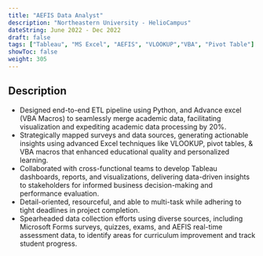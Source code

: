 ```yaml
---
title: "AEFIS Data Analyst"
description: "Northeastern University - HelioCampus"
dateString: June 2022 - Dec 2022
draft: false
tags: ["Tableau", "MS Excel", "AEFIS", "VLOOKUP","VBA", "Pivot Table"]
showToc: false
weight: 305
--- 
```

## Description

- Designed end-to-end ETL pipeline using Python, and Advance excel (VBA Macros) to seamlessly merge academic data, facilitating visualization and expediting academic data processing by 20%.
- Strategically mapped surveys and data sources, generating actionable insights using advanced Excel techniques like VLOOKUP, pivot tables, & VBA macros that enhanced educational quality and personalized learning.
- Collaborated with cross-functional teams to develop Tableau dashboards, reports, and visualizations, delivering data-driven insights to stakeholders for informed business decision-making and performance evaluation.
- Detail-oriented, resourceful, and able to multi-task while adhering to tight deadlines in project completion.
- Spearheaded data collection efforts using diverse sources, including Microsoft Forms surveys, quizzes, exams, and AEFIS real-time assessment data, to identify areas for curriculum improvement and track student progress.
